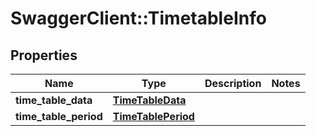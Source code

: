 # SwaggerClient::TimetableInfo

## Properties
Name | Type | Description | Notes
------------ | ------------- | ------------- | -------------
**time_table_data** | [**TimeTableData**](TimeTableData.md) |  | 
**time_table_period** | [**TimeTablePeriod**](TimeTablePeriod.md) |  | 


